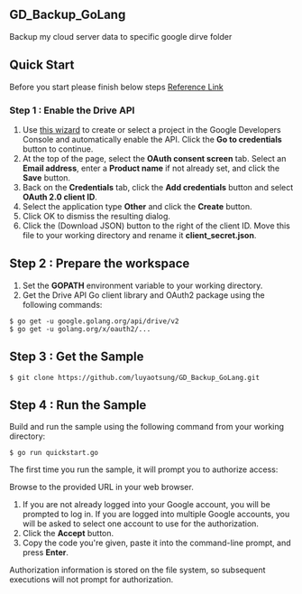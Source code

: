 ## GD_Backup_GoLang 
Backup my cloud server data to specific google dirve folder 

## Quick Start
Before you start please finish below steps [Reference Link](https://developers.google.com/drive/web/quickstart/go)
### Step 1 : Enable the Drive API 
1. Use [this wizard](https://console.developers.google.com/start/api?id=drive) to create or select a project in the Google Developers Console and automatically enable the API. Click the **Go to credentials** button to continue.
2. At the top of the page, select the **OAuth consent screen** tab. Select an **Email address**, enter a **Product name** if not already set, and click the **Save** button.
3. Back on the **Credentials** tab, click the **Add credentials** button and select **OAuth 2.0 client ID**.
4. Select the application type **Other** and click the **Create** button.
5. Click OK to dismiss the resulting dialog.
6. Click the  (Download JSON) button to the right of the client ID. Move this file to your working directory and rename it **client_secret.json**.

## Step 2 : Prepare the workspace 
1) Set the **GOPATH** environment variable to your working directory. 
2) Get the Drive API Go client library and OAuth2 package using the following commands:
```
$ go get -u google.golang.org/api/drive/v2
$ go get -u golang.org/x/oauth2/...
```

## Step 3 : Get the Sample 
```
$ git clone https://github.com/luyaotsung/GD_Backup_GoLang.git
```

## Step 4 : Run the Sample 
Build and run the sample using the following command from your working directory:
```
$ go run quickstart.go
```
The first time you run the sample, it will prompt you to authorize access:

Browse to the provided URL in your web browser.

1. If you are not already logged into your Google account, you will be prompted to log in. If you are logged into multiple Google accounts, you will be asked to select one account to use for the authorization.
2. Click the **Accept** button.
3. Copy the code you're given, paste it into the command-line prompt, and press **Enter**.

Authorization information is stored on the file system, so subsequent executions will not prompt for authorization.



